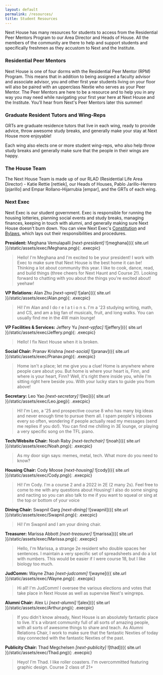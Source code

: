 ```yaml
---
layout: default
permalink: /resources/
title: Student Resources
---
```


Next House has many resources for students to access from the Residential Peer
Mentors Program to our Area Director and Heads of House. All the members of
the community are there to help and support students and specifically freshmen
as they accustom to Next and the Institute.

### Residential Peer Mentors

Next House is one of four dorms with the Residential Peer Mentor (RPM)
Program. This means that in addition to being assigned a faculty advisor and
associate advisor, you and other first year students living on your floor will
also be paired with an upperclass Nextie who serves as your Peer Mentor. The
Peer Mentors are here to be a resource and to help you in any way you may need
while navigating your first year here at Next House and the Institute. You’ll
hear from Next's Peer Mentors later this summer!

### Graduate Resident Tutors and Wing-Reps

GRTs are graduate residence tutors that live in each wing, ready to provide
advice, throw awesome study breaks, and generally make your stay at Next House
more enjoyable!

Each wing also elects one or more student wing-reps, who also help throw study
breaks and generally make sure that the people in their wings are happy.

### The House Team

The Next House Team is made up of our RLAD (Residential Life Area Director) -
Katie Rettie [rettiek], our Heads of Houses, Pablo Jarillo-Herrero [pjarillo]
and Empar Rollano-Hijarrubia [empar], and the GRTs of each wing.

### Next Exec

Next Exec is our student government. Exec is responsible for running the
housing lotteries, planning social events and study breaks, managing finances,
keeping in touch with alumni, and generally making sure Next House doesn't
burn down. You can view Next Exec's
[Constitution](/static/NextHouseConstitution2021.pdf) and
[Bylaws](/static/NextHouseBylaws2021.pdf), which lays out their
responsibilities and procedures.

**President:** Meghana Vemulapalli _[next-president]_
![meghana]({{ site.url }}/static/assets/exec/Meghana.png){: .execpic}

> Hello! I'm Meghana and I'm excited to be your president! I work with Exec to make sure that Next House is the best home it can be! Thinking a lot about community this year. I like to cook, dance, read, and build things (three cheers for Next Haunt and Course 2!). Looking forward to chatting with you about the things you're excited about! yeehaw!

**VP Relations:** Alan Zhu _[next-vprel]_
![alan]({{ site.url }}/static/assets/exec/Alan.png){: .execpic}

> Hi! I'm Alan and I do r e l a t i o n s. I'm a '23 studying writing, math, and CS, and am a big fan of musicals, fruit, and long walks. You can usually find me in the 4W main lounge!

**VP Facilities & Services:** Jeffery Yu _[next-vpfac]_
![jeffery]({{ site.url }}/static/assets/exec/Jeffery.png){: .execpic}

> Hello! I fix Next House when it is broken.

**Social Chair:** Pranav Krishna _[next-social]_
![pranav]({{ site.url }}/static/assets/exec/Pranav.png){: .execpic}

> Home isn't a place; let me give you a clue! Home is anywhere where people
> care about you. But home is where your heart is, Finn, and where is your
> heart, Finn? Well, it's right there inside you, while I'm sitting right here
> beside you. With your lucky stars to guide you from above!

**Secretary:** Leo Yao _[next-secretary]_
![leo]({{ site.url }}/static/assets/exec/Leo.jpeg){: .execpic}

> Hi! I'm Leo, a '25 and prospective course 8 who has many big ideas and never enough time to pursue them all. I spam people's inboxes every so often, wondering if people actually read my messages (send me replies if you do!). You can find me chilling in 3E lounge, or playing a very specific song on the TFL piano.

**Tech/Website Chair:** Noah Raby _[next-techchair]_
![noah]({{ site.url }}/static/assets/exec/Noah.png){: .execpic}

> As my door sign says: memes, metal, tech. What more do you need to know?

**Housing Chair:** Cody Moose _[next-housing]_
![cody]({{ site.url }}/static/assets/exec/Cody.png){: .execpic}

> Hi! I'm Cody. I'm a course 2 and a 2022 in 2E (2 many 2s). Feel free to come to me with any questions about Housing! I also do some singing and nacting so you can also talk to me if you want to squeal or sing at the top or bottom of your voice

**Dining Chair:** Swapnil Garg _[next-dining]_
![swapnil]({{ site.url }}/static/assets/exec/Swapnil.png){: .execpic}

> Hi! I'm Swapnil and I am your dining chair.

**Treasurer:** Marissa Abbott _[next-treasurer]_
![marissa]({{ site.url }}/static/assets/exec/Marissa.png){: .execpic}

> Hello, I'm Marissa, a strange 2e resident who double spaces her sentences. I maintain a very specific set of spreadsheets and do a lot with numbers. This would be easier if I were course 18, but I like biology too much.

**JudComm:** Wayne Zhao _[next-judcomm]_
![wayne]({{ site.url }}/static/assets/exec/Wayne.png){: .execpic}

> Hi all! I'm JudComm! I oversee the various elections and votes
> that take place in Next House as well as supervise Next's wingreps.

**Alumni Chair:** Alex Li _[next-alumni]_
![alex]({{ site.url }}/static/assets/exec/Arthur.png){: .execpic}

> If you didn't know already, Next House is an absolutely fantastic place to
> live. It's a vibrant community full of all sorts of amazing people, with all
> sorts of awesome things to share and teach. As Alumni Relations Chair, I work
> to make sure that the fantastic Nexties of today stay connected with the
> fantastic Nexties of the past.

**Publicity Chair:** Thad Megchelsen _[next-publicity]_
![thad]({{ site.url }}/static/assets/exec/Thad.png){: .execpic}

> Heyo! I'm Thad. I like roller coasters. I'm overcommitted featuring graphic design. Course 2 class of 21+

